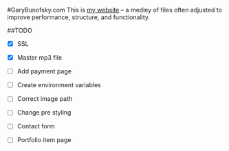 #GaryBunofsky.com
This is [my website](http://garybunofsky.com) – a medley of files often adjusted to improve performance, structure, and functionality.		


##TODO
- [x] SSL
- [x] Master mp3 file
- [ ] Add payment page
- [ ] Create environment variables
- [ ] Correct image path
- [ ] Change pre styling
- [ ] Contact form
- [ ] Portfolio item page


